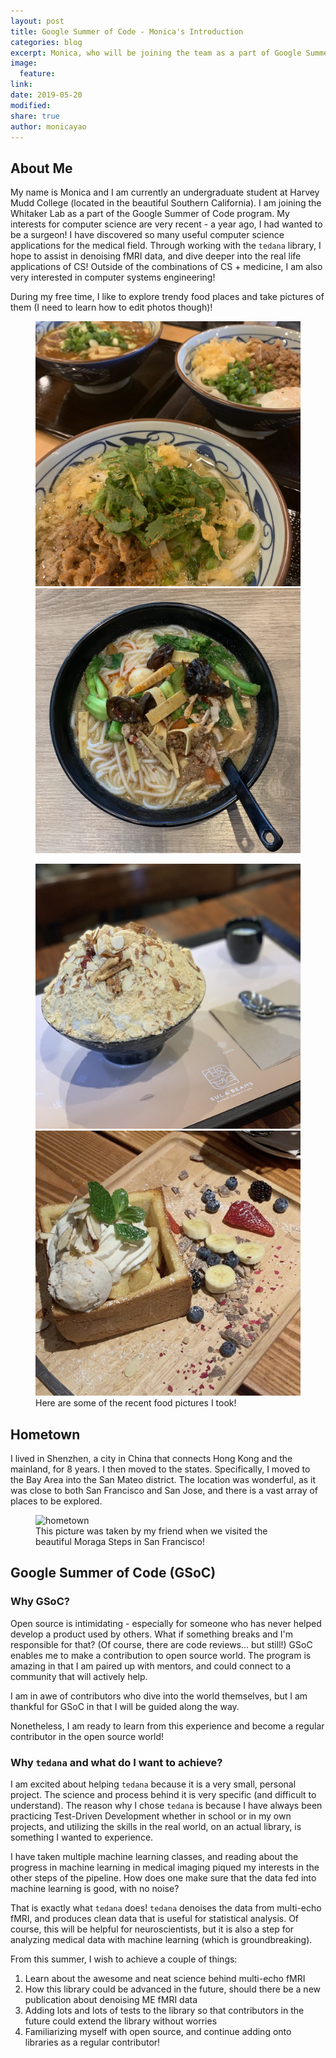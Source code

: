 ```yaml
---
layout: post
title: Google Summer of Code - Monica's Introduction
categories: blog
excerpt: Monica, who will be joining the team as a part of Google Summer of Code, introduces herself!
image:
  feature:
link:
date: 2019-05-20
modified:
share: true
author: monicayao
---
```


## About Me

My name is Monica and I am currently an undergraduate student at Harvey Mudd College (located in the beautiful Southern California). 
I am joining the Whitaker Lab as a part of the Google Summer of Code program. 
My interests for computer science are very recent - a year ago, I had wanted to be a surgeon! 
I have discovered so many useful computer science applications for the medical field. 
Through working with the ```tedana``` library, I hope to assist in denoising fMRI data, and dive deeper into the real life applications of CS!
Outside of the combinations of CS + medicine, I am also very interested in computer systems engineering! 

During my free time, I like to explore trendy food places and take pictures of them (I need to learn how to edit photos though)!

<figure class="half">
  <img src="/images/Monica_Introduction/food1.jpg">
  <img src="/images/Monica_Introduction/food2.jpg">
</figure>
<figure class="half">
  <img src="/images/Monica_Introduction/food3.jpg">
  <img src="/images/Monica_Introduction/food4.jpg">
  <figcaption> Here are some of the recent food pictures I took! </figcaption>
</figure>

## Hometown 

I lived in Shenzhen, a city in China that connects Hong Kong and the mainland, for 8 years. 
I then moved to the states. 
Specifically, I moved to the Bay Area into the San Mateo district. 
The location was wonderful, as it was close to both San Francisco and San Jose, and there is a vast array of places to be explored.

<figure>
  <img src="/images/Monica_Introduction/moraga_steps.jpg"
       alt="hometown">
  <figcaption> This picture was taken by my friend when we visited the beautiful Moraga Steps in San Francisco! </figcaption>
</figure>

## Google Summer of Code (GSoC)

### Why GSoC? 

Open source is intimidating - especially for someone who has never helped develop a product used by others. 
What if something breaks and I'm responsible for that? (Of course, there are code reviews... but still!) 
GSoC enables me to make a contribution to open source world. 
The program is amazing in that I am paired up with mentors, and could connect to a community that will actively help. 

I am in awe of contributors who dive into the world themselves, but I am thankful for GSoC in that I will be guided along the way.

Nonetheless, I am ready to learn from this experience and become a regular contributor in the open source world!

### Why ```tedana``` and what do I want to achieve?
I am excited about helping ```tedana``` because it is a very small, personal project. 
The science and process behind it is very specific (and difficult to understand).
The reason why I chose ```tedana``` is because I have always been practicing Test-Driven Development whether in school or in my own projects, and utilizing the skills in the real world, on an actual library, is something I wanted to experience. 

I have taken multiple machine learning classes, and reading about the progress in machine learning in medical imaging piqued my interests in the other steps of the pipeline. 
How does one make sure that the data fed into machine learning is good, with no noise? 

That is exactly what ```tedana``` does! ```tedana``` denoises the data from multi-echo fMRI, and produces clean data that is useful for statistical analysis. 
Of course, this will be helpful for neuroscientists, but it is also a step for analyzing medical data with machine learning (which is groundbreaking).

From this summer, I wish to achieve a couple of things: 
1. Learn about the awesome and neat science behind multi-echo fMRI
2. How this library could be advanced in the future, should there be a new publication about denoising ME fMRI data
3. Adding lots and lots of tests to the library so that contributors in the future could extend the library without worries
4. Familiarizing myself with open source, and continue adding onto libraries as a regular contributor!
